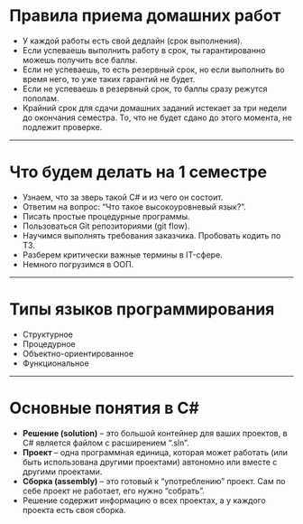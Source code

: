 # Правила приема домашних работ

- У каждой работы есть свой дедлайн (срок выполнения).
- Если успеваешь выполнить работу в срок, ты гарантированно можешь получить все баллы.
- Если не успеваешь, то есть резервный срок, но если выполнить во время него, то уже таких гарантий не будет.
- Если не успеваешь в резервный срок, то баллы сразу режутся пополам.
- Крайний срок для сдачи домашних заданий истекает за три недели до окончания семестра. То, что не будет сдано до этого момента, не подлежит проверке.

---

# Что будем делать на 1 семестре

- Узнаем, что за зверь такой C# и из чего он состоит.
- Ответим на вопрос: “Что такое высокоуровневый язык?”.
- Писать простые процедурные программы.
- Пользоваться Git репозиториями (git flow).
- Научимся выполнять требования заказчика. Пробовать кодить по ТЗ.
- Разберем критически важные термины в IT-сфере.
- Немного погрузимся в ООП.

---

# Типы языков программирования

- Структурное
- Процедурное
- Объектно-ориентированное
- Функциональное

---

# Основные понятия в C#

- **Решение (solution)** – это большой контейнер для ваших проектов, в C# является файлом с расширением “.sln”.
- **Проект** – одна программная единица, которая может работать (или быть использована другими проектами) автономно или вместе с другими проектами.
- **Сборка (assembly)** – это готовый к “употреблению” проект. Сам по себе проект не работает, его нужно “собрать”.
- Решение содержит информацию о всех проектах, а у каждого проекта есть своя сборка.
